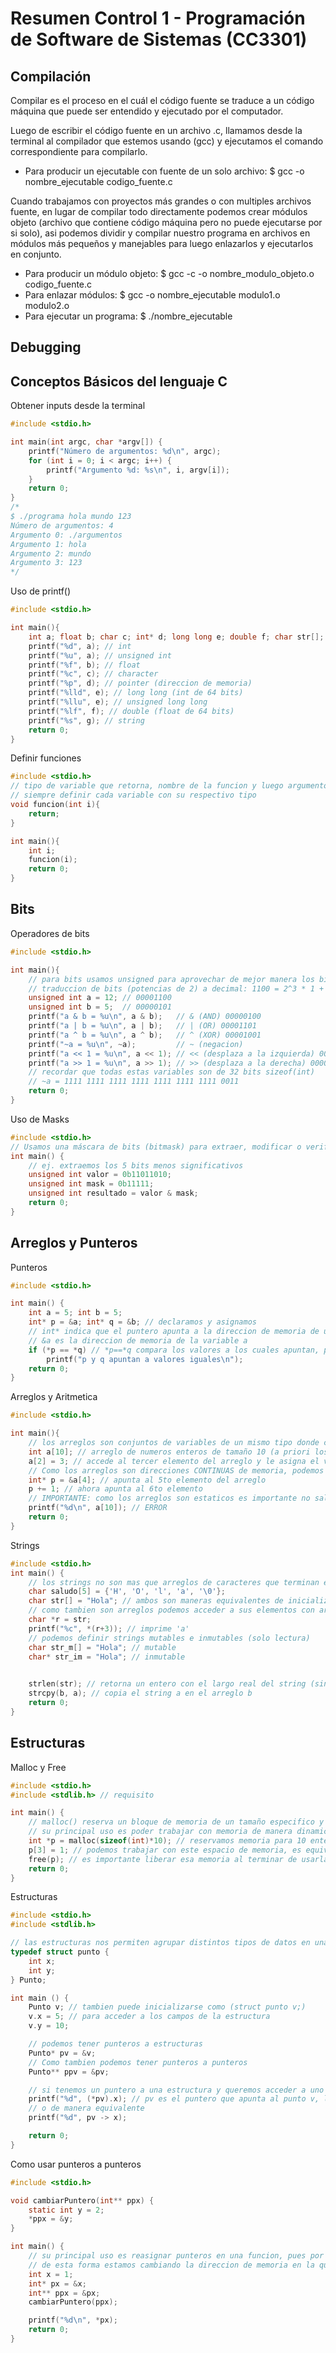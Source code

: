 # Resumen Control 1 - Programación de Software de Sistemas (CC3301)

## Compilación
Compilar es el proceso en el cuál el código fuente se traduce a un código máquina que puede ser entendido y ejecutado por el computador.

Luego de escribir el código fuente en un archivo .c, llamamos desde la terminal al compilador que estemos usando (gcc) y ejecutamos el comando correspondiente para compilarlo.

- Para producir un ejecutable con fuente de un solo archivo: $ gcc -o nombre_ejecutable codigo_fuente.c

Cuando trabajamos con proyectos más grandes o con multiples archivos fuente, en lugar de compilar todo directamente podemos crear módulos objeto (archivo que contiene código máquina pero no puede ejecutarse por si solo), asi podemos dividir y compilar nuestro programa en archivos en módulos más pequeños y manejables para luego enlazarlos y ejecutarlos en conjunto. 

- Para producir un módulo objeto: $ gcc -c -o nombre_modulo_objeto.o codigo_fuente.c
- Para enlazar módulos: $ gcc -o nombre_ejecutable modulo1.o modulo2.o
- Para ejecutar un programa: $ ./nombre_ejecutable

## Debugging

## Conceptos Básicos del lenguaje C
Obtener inputs desde la terminal
```c
#include <stdio.h>

int main(int argc, char *argv[]) {
    printf("Número de argumentos: %d\n", argc);
    for (int i = 0; i < argc; i++) {
        printf("Argumento %d: %s\n", i, argv[i]);
    }
    return 0;
}
/*
$ ./programa hola mundo 123
Número de argumentos: 4
Argumento 0: ./argumentos
Argumento 1: hola
Argumento 2: mundo
Argumento 3: 123
*/
```

Uso de printf()
```c
#include <stdio.h>

int main(){
    int a; float b; char c; int* d; long long e; double f; char str[];
    printf("%d", a); // int
    printf("%u", a); // unsigned int
    printf("%f", b); // float
    printf("%c", c); // character
    printf("%p", d); // pointer (direccion de memoria)
    printf("%lld", e); // long long (int de 64 bits)
    printf("%llu", e); // unsigned long long
    printf("%lf", f); // double (float de 64 bits)
    printf("%s", g); // string
    return 0;
}
```

Definir funciones
```c
#include <stdio.h>
// tipo de variable que retorna, nombre de la funcion y luego argumentos
// siempre definir cada variable con su respectivo tipo
void funcion(int i){
    return;
}

int main(){
    int i;
    funcion(i);
    return 0;
}
```

## Bits
Operadores de bits
```c
#include <stdio.h>

int main(){
    // para bits usamos unsigned para aprovechar de mejor manera los bits de memoria
    // traduccion de bits (potencias de 2) a decimal: 1100 = 2^3 * 1 + 2^2 * 1 + 2^1 * 0 + 2^0 * 0 = 12
    unsigned int a = 12; // 00001100
    unsigned int b = 5;  // 00000101
    printf("a & b = %u\n", a & b);   // & (AND) 00000100
    printf("a | b = %u\n", a | b);   // | (OR) 00001101
    printf("a ^ b = %u\n", a ^ b);   // ^ (XOR) 00001001
    printf("~a = %u\n", ~a);         // ~ (negacion)
    printf("a << 1 = %u\n", a << 1); // << (desplaza a la izquierda) 00011000
    printf("a >> 1 = %u\n", a >> 1); // >> (desplaza a la derecha) 00000110
    // recordar que todas estas variables son de 32 bits sizeof(int)
    // ~a = 1111 1111 1111 1111 1111 1111 1111 0011
    return 0;
}
```

Uso de Masks
```c
#include <stdio.h>
// Usamos una máscara de bits (bitmask) para extraer, modificar o verificar ciertos bits dentro de un número.
int main() {
    // ej. extraemos los 5 bits menos significativos
    unsigned int valor = 0b11011010;
    unsigned int mask = 0b11111;
    unsigned int resultado = valor & mask;
    return 0;
}
```

## Arreglos y Punteros
Punteros
```c
#include <stdio.h>

int main() {
    int a = 5; int b = 5;
    int* p = &a; int* q = &b; // declaramos y asignamos
    // int* indica que el puntero apunta a la direccion de memoria de un numero entero
    // &a es la direccion de memoria de la variable a 
    if (*p == *q) // *p==*q compara los valores a los cuales apuntan, p==q compara las direcciones de memoria
        printf("p y q apuntan a valores iguales\n");
    return 0;
}
```

Arreglos y Aritmetica
```c
#include <stdio.h>

int main(){
    // los arreglos son conjuntos de variables de un mismo tipo donde cada una esta numerada (indices)
    int a[10]; // arreglo de numeros enteros de tamaño 10 (a priori los tamaños de los arreglos son estaticos)
    a[2] = 3; // accede al tercer elemento del arreglo y le asigna el valor 3 (indices del 0 al 9)
    // Como los arreglos son direcciones CONTINUAS de memoria, podemos usar punteros para "navegarlos"
    int* p = &a[4]; // apunta al 5to elemento del arreglo
    p += 1; // ahora apunta al 6to elemento
    // IMPORTANTE: como los arreglos son estaticos es importante no salirse del rango
    printf("%d\n", a[10]); // ERROR
    return 0;
}
```

Strings
```c
#include <stdio.h>
int main() {
    // los strings no son mas que arreglos de caracteres que terminan en '\0'
    char saludo[5] = {'H', 'O', 'l', 'a', '\0'};
    char str[] = "Hola"; // ambos son maneras equivalentes de inicializar el string
    // como tambien son arreglos podemos acceder a sus elementos con aritmetica de punteros
    char *r = str;
    printf("%c", *(r+3)); // imprime 'a'
    // podemos definir strings mutables e inmutables (solo lectura)
    char str_m[] = "Hola"; // mutable
    char* str_im = "Hola"; // inmutable
    

    strlen(str); // retorna un entero con el largo real del string (sin '\0')
    strcpy(b, a); // copia el string a en el arreglo b
    return 0;
}
```

## Estructuras
Malloc y Free
```c
#include <stdio.h>
#include <stdlib.h> // requisito

int main() {
    // malloc() reserva un bloque de memoria de un tamaño especifico y retorna un puntero a esta direccion
    // su principal uso es poder trabajar con memoria de manera dinamica
    int *p = malloc(sizeof(int)*10); // reservamos memoria para 10 enteros y obtenemos un puntero p que apunta al primer elemento de ese bloque
    p[3] = 1; // podemos trabajar con este espacio de memoria, es equivalente a hacer *(p + 3) = 1;
    free(p); // es importante liberar esa memoria al terminar de usarla o puede generar fugas de memoria
    return 0;
}
```

Estructuras
```c
#include <stdio.h>
#include <stdlib.h>

// las estructuras nos permiten agrupar distintos tipos de datos en una sola variable
typedef struct punto {
    int x;
    int y;
} Punto;

int main () {
    Punto v; // tambien puede inicializarse como (struct punto v;)
    v.x = 5; // para acceder a los campos de la estructura
    v.y = 10;

    // podemos tener punteros a estructuras
    Punto* pv = &v;
    // Como tambien podemos tener punteros a punteros
    Punto** ppv = &pv;

    // si tenemos un puntero a una estructura y queremos acceder a uno de los campos podemos hacer:
    printf("%d", (*pv).x); // pv es el puntero que apunta al punto v, luego imprimimos su componente x
    // o de manera equivalente
    printf("%d", pv -> x);

    return 0;
}
```

Como usar punteros a punteros
```c
#include <stdio.h>

void cambiarPuntero(int** ppx) {
    static int y = 2;
    *ppx = &y;
}

int main() {
    // su principal uso es reasignar punteros en una funcion, pues por el contrario solo estamos reasignando una copia del puntero
    // de esta forma estamos cambiando la direccion de memoria en la que se encuentra el puntero original
    int x = 1;
    int* px = &x;
    int** ppx = &px;
    cambiarPuntero(ppx);

    printf("%d\n", *px);
    return 0;
}
```
